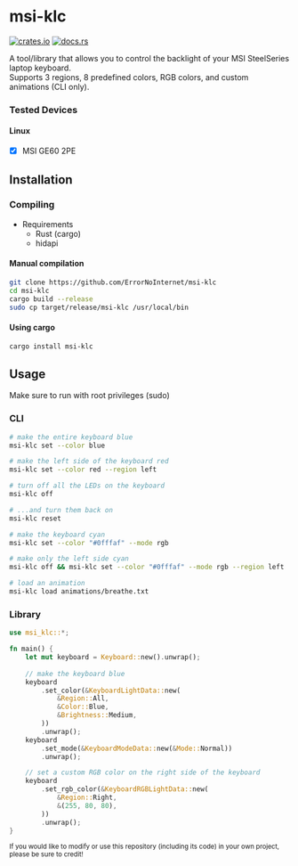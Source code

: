 # msi-klc
[![crates.io](https://img.shields.io/crates/v/msi-klc.svg)](https://crates.io/crates/msi-klc)
[![docs.rs](https://img.shields.io/docsrs/msi-klc/latest)](https://docs.rs/msi-klc/latest/msi_klc)

A tool/library that allows you to control the backlight of your MSI SteelSeries laptop keyboard.\
Supports 3 regions, 8 predefined colors, RGB colors, and custom animations (CLI only).

### Tested Devices
#### Linux
- [x] MSI GE60 2PE

## Installation
### Compiling
- Requirements
    - Rust (cargo)
    - hidapi
#### Manual compilation
```sh
git clone https://github.com/ErrorNoInternet/msi-klc
cd msi-klc
cargo build --release
sudo cp target/release/msi-klc /usr/local/bin
```
#### Using cargo
```sh
cargo install msi-klc
```

## Usage
Make sure to run with root privileges (sudo)
### CLI
```sh
# make the entire keyboard blue
msi-klc set --color blue

# make the left side of the keyboard red
msi-klc set --color red --region left

# turn off all the LEDs on the keyboard
msi-klc off

# ...and turn them back on
msi-klc reset

# make the keyboard cyan
msi-klc set --color "#0fffaf" --mode rgb

# make only the left side cyan
msi-klc off && msi-klc set --color "#0fffaf" --mode rgb --region left

# load an animation
msi-klc load animations/breathe.txt
```
### Library
```rust
use msi_klc::*;

fn main() {
    let mut keyboard = Keyboard::new().unwrap();
    
    // make the keyboard blue
    keyboard
        .set_color(&KeyboardLightData::new(
            &Region::All,
            &Color::Blue,
            &Brightness::Medium,
        ))
        .unwrap();
    keyboard
        .set_mode(&KeyboardModeData::new(&Mode::Normal))
        .unwrap();

    // set a custom RGB color on the right side of the keyboard
    keyboard
        .set_rgb_color(&KeyboardRGBLightData::new(
            &Region::Right,
            &(255, 80, 80),
        ))
        .unwrap();
}
```

<sub>If you would like to modify or use this repository (including its code) in your own project, please be sure to credit!</sub>
